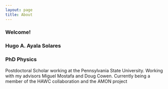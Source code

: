 ```yaml
---
layout: page
title: About
---
```


### Welcome!

### Hugo A. Ayala Solares

### PhD Physics

Postdoctoral Scholar working at the Pennsylvania State University. Working with my advisors Miguel Mostafa and Doug Cowen. 
Currently being a member of the HAWC collaboration and the AMON project
